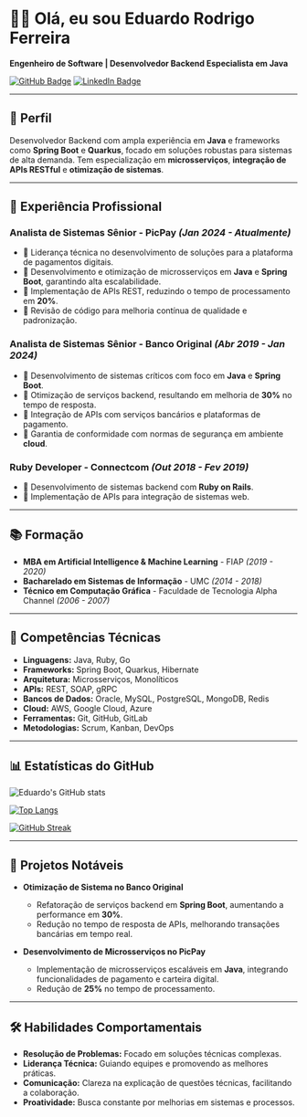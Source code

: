 # 👨‍💻 Olá, eu sou Eduardo Rodrigo Ferreira

**Engenheiro de Software | Desenvolvedor Backend Especialista em Java**

[![GitHub Badge](https://img.shields.io/badge/GitHub-ERF88-blue?logo=github)](https://github.com/ERF88) [![LinkedIn Badge](https://img.shields.io/badge/LinkedIn-eduardo--rodrigo--ferreira-blue?logo=linkedin)](https://www.linkedin.com/in/eduardo-rodrigo-ferreira-a4324a69/)

---

## 🎯 **Perfil**

Desenvolvedor Backend com ampla experiência em **Java** e frameworks como **Spring Boot** e **Quarkus**, focado em soluções robustas para sistemas de alta demanda. Tem especialização em **microsserviços**, **integração de APIs RESTful** e **otimização de sistemas**.

---

## 💼 **Experiência Profissional**

### **Analista de Sistemas Sênior - PicPay** *(Jan 2024 - Atualmente)*  
- 🔹 Liderança técnica no desenvolvimento de soluções para a plataforma de pagamentos digitais.
- 🔹 Desenvolvimento e otimização de microsserviços em **Java** e **Spring Boot**, garantindo alta escalabilidade.
- 🔹 Implementação de APIs REST, reduzindo o tempo de processamento em **20%**.
- 🔹 Revisão de código para melhoria contínua de qualidade e padronização.

### **Analista de Sistemas Sênior - Banco Original** *(Abr 2019 - Jan 2024)*  
- 🔹 Desenvolvimento de sistemas críticos com foco em **Java** e **Spring Boot**.
- 🔹 Otimização de serviços backend, resultando em melhoria de **30%** no tempo de resposta.
- 🔹 Integração de APIs com serviços bancários e plataformas de pagamento.
- 🔹 Garantia de conformidade com normas de segurança em ambiente **cloud**.

### **Ruby Developer - Connectcom** *(Out 2018 - Fev 2019)*  
- 🔹 Desenvolvimento de sistemas backend com **Ruby on Rails**.
- 🔹 Implementação de APIs para integração de sistemas web.

---

## 📚 **Formação**

- **MBA em Artificial Intelligence & Machine Learning** - FIAP *(2019 - 2020)*
- **Bacharelado em Sistemas de Informação** - UMC *(2014 - 2018)*
- **Técnico em Computação Gráfica** - Faculdade de Tecnologia Alpha Channel *(2006 - 2007)*

---

## 🔧 **Competências Técnicas**

- **Linguagens:** Java, Ruby, Go
- **Frameworks:** Spring Boot, Quarkus, Hibernate
- **Arquitetura:** Microsserviços, Monolíticos
- **APIs:** REST, SOAP, gRPC
- **Bancos de Dados:** Oracle, MySQL, PostgreSQL, MongoDB, Redis
- **Cloud:** AWS, Google Cloud, Azure
- **Ferramentas:** Git, GitHub, GitLab
- **Metodologias:** Scrum, Kanban, DevOps

---

## 📊 **Estatísticas do GitHub**

![Eduardo's GitHub stats](https://github-readme-stats.vercel.app/api?username=ERF88&show_icons=true&theme=radical)

[![Top Langs](https://github-readme-stats.vercel.app/api/top-langs/?username=ERF88&layout=compact&theme=radical)](https://github.com/ERF88)

[![GitHub Streak](https://github-readme-streak-stats.herokuapp.com?user=ERF88&theme=radical&hide_border=true)](https://git.io/streak-stats)

---

## 🌟 **Projetos Notáveis**

- **Otimização de Sistema no Banco Original**
  - Refatoração de serviços backend em **Spring Boot**, aumentando a performance em **30%**.
  - Redução no tempo de resposta de APIs, melhorando transações bancárias em tempo real.

- **Desenvolvimento de Microsserviços no PicPay**
  - Implementação de microsserviços escaláveis em **Java**, integrando funcionalidades de pagamento e carteira digital.
  - Redução de **25%** no tempo de processamento.

---

## 🛠️ **Habilidades Comportamentais**

- **Resolução de Problemas:** Focado em soluções técnicas complexas.
- **Liderança Técnica:** Guiando equipes e promovendo as melhores práticas.
- **Comunicação:** Clareza na explicação de questões técnicas, facilitando a colaboração.
- **Proatividade:** Busca constante por melhorias em sistemas e processos.
